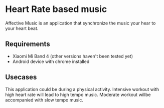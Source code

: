# Heart Rate based music

Affective Music is an application that synchronize the music your hear to your heart beat.

## Requirements

- Xiaomi Mi Band 4 (other versions haven't been tested yet)
- Android device with chrome installed


## Usecases

This application could be during a physical activity.
Intensive workout with high heart rate will lead to high tempo music.
Moderate workout willbe accompanied with slow tempo music.
